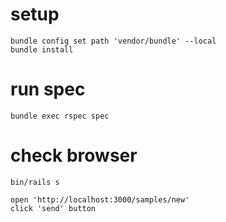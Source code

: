 # setup

```
bundle config set path 'vendor/bundle' --local
bundle install
```

# run spec

```
bundle exec rspec spec
```


# check browser

```
bin/rails s

open 'http://localhost:3000/samples/new'
click 'send' button


```
